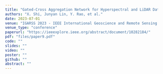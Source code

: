 ```yaml
---
title: "Gated-Cross Aggregation Network for Hyperspectral and LiDAR Data Classification"
authors: "X. Shi, Junyan Lin, Y. Rao, et al."
date: 2023-07-01
venue: "IGARSS 2023 - IEEE International Geoscience and Remote Sensing Symposium"
venue_type: "conference"
paperurl: "https://ieeexplore.ieee.org/abstract/document/10282184/"
pdf: "files/paper9.pdf"
code: ""
slides: ""
video: ""
poster: ""
github: ""
abstract: ""
---
```

